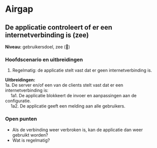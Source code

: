 # Airgap

## De applicatie controleert of er een internetverbinding is (zee)

__Niveau:__ gebruikersdoel, zee  (🌊)

### Hoofdscenario en uitbreidingen

1. Regelmatig: de applicatie stelt vast dat er geen internetverbinding is.

__Uitbreidingen:__  
1a. De server en/of een van de clients stelt vast dat er een internetverbinding is:  
&emsp; 1a1. De applicatie blokkeert de invoer en aanpassingen aan de configuratie.  
&emsp; 1a2. De applicatie geeft een melding aan alle gebruikers.  

### Open punten

- Als de verbinding weer verbroken is, kan de applicatie dan weer gebruikt worden?
- Wat is regelmatig?
